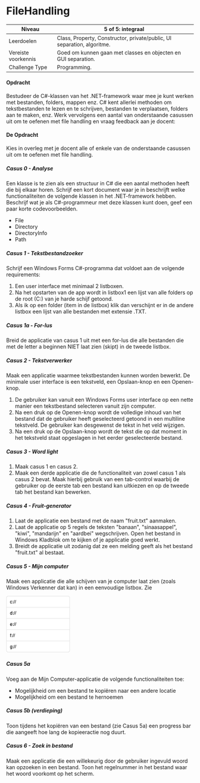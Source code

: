 # FileHandling
	   
| Niveau | 5 of 5: integraal |
| --- | --- |
| Leerdoelen | Class, Property, Constructor, private/public, UI separation, algoritme. |
| Vereiste voorkennis | Goed om kunnen gaan met classes en objecten en GUI separation. |
| Challenge Type | Programming. |



#### Opdracht
Bestudeer de C#-klassen van het .NET-framework waar mee je kunt werken met bestanden, folders, mappen enz. C# kent allerlei methoden om tekstbestanden te lezen en te schrijven, bestanden te verplaatsen, folders aan te maken, enz.
Werk vervolgens een aantal van onderstaande casussen uit om te oefenen met file handling en vraag feedback aan je docent:

#### De Opdracht
Kies in overleg met je docent alle of enkele van de onderstaande casussen uit om te oefenen met file handling.
##### Casus 0 - Analyse
Een klasse is te zien als een structuur in C# die een aantal methoden heeft die bij elkaar horen. Schrijf een kort document waar je in beschrijft welke functionaliteiten de volgende klassen in het .NET-framework hebben. Beschrijf wat je als C#-programmeur met deze klassen kunt doen, geef een paar korte codevoorbeelden.
- File
- Directory
- DirectoryInfo
- Path

##### Casus 1 - Tekstbestandzoeker
Schrijf een Windows Forms C#-programma dat voldoet aan de volgende requirements:
1. Een user interface met minimaal 2 listboxen.
2. Na het opstarten van de app wordt in listbox1 een lijst van alle folders op de root (C:) van je harde schijf getoond.
3. Als ik op een folder (item in de listbox) klik dan verschijnt er in de andere listbox een lijst van alle bestanden met extensie .TXT.


##### Casus 1a - For-lus
Breid de applicatie van casus 1 uit met een for-lus die alle bestanden die met de letter a beginnen NIET laat zien (skipt) in de tweede listbox.

##### Casus 2 - Tekstverwerker
Maak een applicatie waarmee tekstbestanden kunnen worden bewerkt. De minimale user interface is een tekstveld, een Opslaan-knop en een Openen-knop.
1. De gebruiker kan vanuit een Windows Forms user interface op een nette manier een tekstbestand selecteren vanuit zijn computer.
2. Na een druk op de Openen-knop wordt de volledige inhoud van het bestand dat de gebruiker heeft geselecteerd getoond in een multiline tekstveld. De gebruiker kan desgewenst de tekst in het veld wijzigen.
3. Na een druk op de Opslaan-knop wordt de tekst die op dat moment in het tekstveld staat opgeslagen in het eerder geselecteerde bestand.


##### Casus 3 - Word light
1. Maak casus 1 en casus 2.
2. Maak een derde applicatie die de functionaliteit van zowel casus 1 als casus 2 bevat. Maak hierbij gebruik van een tab-control waarbij de gebruiker op de eerste tab een bestand kan uitkiezen en op de tweede tab het bestand kan bewerken.


##### Casus 4 - Fruit-generator
1. Laat de applicatie een bestand met de naam &quot;fruit.txt&quot; aanmaken.
2. Laat de applicatie op 5 regels de teksten &quot;banaan&quot;, &quot;sinaasappel&quot;, &quot;kiwi&quot;, &quot;mandarijn&quot; en &quot;aardbei&quot; wegschrijven. Open het bestand in Windows Kladblok om te kijken of je applicatie goed werkt.
3. Breidt de applicatie uit zodanig dat ze een melding geeft als het bestand &quot;fruit.txt&quot; al bestaat.


##### Casus 5 - Mijn computer
Maak een applicatie die alle schijven van je computer laat zien (zoals Windows Verkenner dat kan) in een eenvoudige listbox. Zie
[](#fig:mijnComputer)

![fig:mijnComputer](figures/mijnComputer.png "Mijn Computer.")
##### Casus 5a
Voeg aan de Mijn Computer-applicatie de volgende functionaliteiten toe:
- Mogelijkheid om een bestand te kopiëren naar een andere locatie
- Mogelijkheid om een bestand te hernoemen


##### Casus 5b (verdieping)
Toon tijdens het kopiëren van een bestand (zie Casus 5a) een progress bar die aangeeft hoe lang de kopieeractie nog duurt.

##### Casus 6 - Zoek in bestand
Maak een applicatie die een willekeurig door de gebruiker ingevuld woord kan opzoeken in een bestand. Toon het regelnummer in het bestand waar het woord voorkomt op het scherm.



















